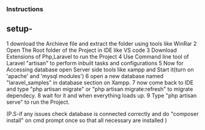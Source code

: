 ### Instructions
## setup-
1 download the Archieve file and extract the folder using tools like WinRar 
2 Open The Root folder of the Project in IDE like VS code
3 Download Extensions of Php,Laravel to run the Project
4 Use Command line tool of Laravel "artisan" to perform inbuilt tasks and configurations
5 Now for Accessing database open Server side tools like xampp and Start it(turn on 'apache' and 'mysql modules')
6 open a new database named "laravel_samples" in database section on Xampp.
7 now come back to IDE and type "php artisan migrate" or "php artisan migrate:refresh" to migrate dependecy.
8 wait for it and when everything loads up.
9 Type "php artisan serve" to run the Project.

(P.S-if any issues check database is connected correctly and do "composer install" on cmd prompt once so that all necessary are installed )
 
